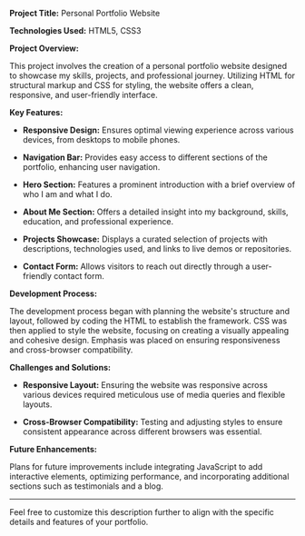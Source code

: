 

**Project Title:** Personal Portfolio Website

**Technologies Used:** HTML5, CSS3

**Project Overview:**

This project involves the creation of a personal portfolio website designed to showcase my skills, projects, and professional journey. Utilizing HTML for structural markup and CSS for styling, the website offers a clean, responsive, and user-friendly interface.

**Key Features:**

- **Responsive Design:** Ensures optimal viewing experience across various devices, from desktops to mobile phones.

- **Navigation Bar:** Provides easy access to different sections of the portfolio, enhancing user navigation.

- **Hero Section:** Features a prominent introduction with a brief overview of who I am and what I do.

- **About Me Section:** Offers a detailed insight into my background, skills, education, and professional experience.

- **Projects Showcase:** Displays a curated selection of projects with descriptions, technologies used, and links to live demos or repositories.

- **Contact Form:** Allows visitors to reach out directly through a user-friendly contact form.

**Development Process:**

The development process began with planning the website's structure and layout, followed by coding the HTML to establish the framework. CSS was then applied to style the website, focusing on creating a visually appealing and cohesive design. Emphasis was placed on ensuring responsiveness and cross-browser compatibility.

**Challenges and Solutions:**

- **Responsive Layout:** Ensuring the website was responsive across various devices required meticulous use of media queries and flexible layouts.

- **Cross-Browser Compatibility:** Testing and adjusting styles to ensure consistent appearance across different browsers was essential.

**Future Enhancements:**

Plans for future improvements include integrating JavaScript to add interactive elements, optimizing performance, and incorporating additional sections such as testimonials and a blog.

---

Feel free to customize this description further to align with the specific details and features of your portfolio. 
